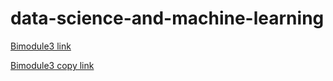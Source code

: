 # data-science-and-machine-learning

[Bimodule3 link](https://albags.github.io/data-science-and-machine-learning/biomodule3/Project3-final.slides.html#/)

[Bimodule3 copy link](https://albags.github.io/data-science-and-machine-learning/biomodule3/Project3-final-Copy1_3.slides.html#/)